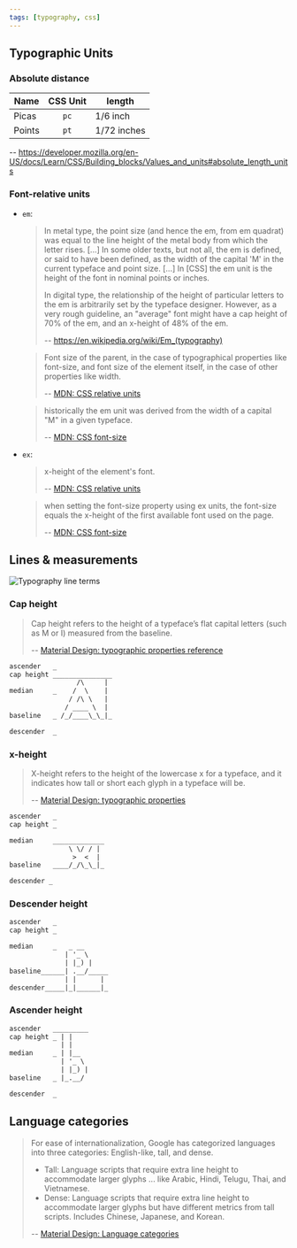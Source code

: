 ```yaml
---
tags: [typography, css]
---
```


## Typographic Units

### Absolute distance

| Name   | CSS Unit | length      |
| ------ | :------: | ----------- |
| Picas  |   `pc`   | 1/6 inch    |
| Points |   `pt`   | 1/72 inches |

-- https://developer.mozilla.org/en-US/docs/Learn/CSS/Building_blocks/Values_and_units#absolute_length_units

### Font-relative units

- `em`:

  > In metal type, the point size (and hence the em, from em quadrat) was equal to the line height of the metal body from which the letter rises.
  > [...]
  > In some older texts, but not all, the em is defined, or said to have been defined, as the width of the capital 'M' in the current typeface and point size.
  > [...]
  > In [CSS] the em unit is the height of the font in nominal points or inches.
  >
  > In digital type, the relationship of the height of particular letters to the em is arbitrarily set by the typeface designer.
  > However, as a very rough guideline, an "average" font might have a cap height of 70% of the em, and an x-height of 48% of the em.
  >
  > -- https://en.wikipedia.org/wiki/Em_(typography)

  > Font size of the parent, in the case of typographical properties like font-size, and font size of the element itself, in the case of other properties like width.
  >
  > -- [MDN: CSS relative units][mdn-rel]

  > historically the em unit was derived from the width of a capital "M" in a given typeface.
  >
  > -- [MDN: CSS font-size][mdn-ex]

- `ex`:

  > x-height of the element's font.
  >
  > -- [MDN: CSS relative units][mdn-rel]

  > when setting the font-size property using ex units, the font-size equals the x-height of the first available font used on the page.
  >
  > -- [MDN: CSS font-size][mdn-ex]

## Lines & measurements

<!-- FIXME: figure out how to use {{.Site.BaseURL}} in markdown -->

![Typography line terms](/til/Typography_Line_Terms.svg)

### Cap height

> Cap height refers to the height of a typeface’s flat capital letters (such as M or I) measured from the baseline.
>
> -- [Material Design: typographic properties reference][type-props]

```txt
ascender   _
cap height _______________
                 /\     |
median     _    /  \    |
               / /\ \   |
              / ____ \  |
baseline   _ /_/____\_\_|_

descender  _
```

### x-height

> X-height refers to the height of the lowercase x for a typeface, and it indicates how tall or short each glyph in a typeface will be.
>
> -- [Material Design: typographic properties][type-props]

```txt
ascender   _
cap height _

median     _____________
               \ \/ / |
                >  <  |
baseline   ____/_/\_\_|_

descender _
```

### Descender height

```txt
ascender   _
cap height _

median     _   _ __
              | '_ \
              | |_) |
baseline______| .__/_____
              | |      |
descender_____|_|______|_
```

### Ascender height

```txt
ascender   _________
cap height _ | |
             | |
median     _ | |__
             | '_ \
             | |_) |
baseline   _ |_.__/

descender  _
```

## Language categories

> For ease of internationalization, Google has categorized languages into three categories: English-like, tall, and dense.
>
> - Tall: Language scripts that require extra line height to accommodate larger glyphs ... like Arabic, Hindi, Telugu, Thai, and Vietnamese.
> - Dense: Language scripts that require extra line height to accommodate larger glyphs but have different metrics from tall scripts.
>   Includes Chinese, Japanese, and Korean.
>
> -- [Material Design: Language categories][lang-cat]

[lang-cat]: https://m2.material.io/design/typography/language-support.html#language-categories-reference
[type-props]: https://m2.material.io/design/typography/understanding-typography.html#type-properties
[mdn-rel]: https://developer.mozilla.org/en-US/docs/Learn/CSS/Building_blocks/Values_and_units#relative_length_units
[mdn-ex]: https://developer.mozilla.org/en-US/docs/Web/CSS/font-size#ex
